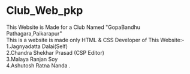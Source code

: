 # Club_Web_pkp
This Website is Made for a Club Named "GopaBandhu Pathagara,Paikarapur"<br>
This is a website is made only HTML & CSS
Developer of This Website:-<br>
1.Jagnyadatta Dalai(Self)<br>
2.Chandra Shekhar Prasad (CSP Editor)<br>
3.Malaya Ranjan Soy<br>
4.Ashutosh Ratna Nanda
. 

